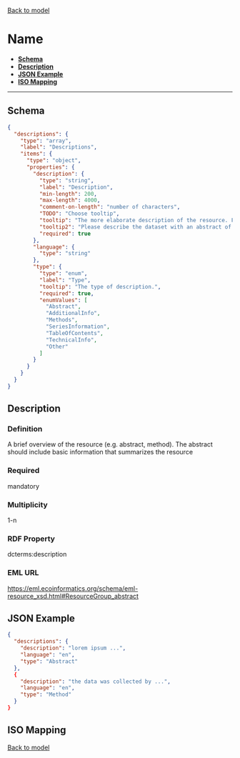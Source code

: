 [Back to model](_base.md)

# Name

- **[Schema](#schema)**
- **[Description](#description)**
- **[JSON Example](#json-example)**
- **[ISO Mapping](#iso-mapping)**
---
## Schema
```json
{
  "descriptions": {
    "type": "array",
    "label": "Descriptions",
    "items": {
      "type": "object",
      "properties": {
        "description": {
          "type": "string",
          "label": "Description",
          "min-length": 200,
          "max-length": 4000,
          "comment-on-length": "number of characters",
          "TODO": "Choose tooltip",
          "tooltip": "The more elaborate description of the resource. Focus on a content description that makes it easy for others to find, and to interpret its relevance.",
          "tooltip2": "Please describe the dataset with an abstract of at least 200 characters. Please consider giving the description more structure by adding additional description fields.",
          "required": true
        },
        "language": {
          "type": "string"
        },
        "type": {
          "type": "enum",
          "label": "Type",
          "tooltip": "The type of description.",
          "required": true,
          "enumValues": [
            "Abstract",
            "AdditionalInfo",
            "Methods",
            "SeriesInformation",
            "TableOfContents",
            "TechnicalInfo",
            "Other"
          ]
        }
      }
    }
  }
}
```
## Description
### Definition
A brief overview of the resource (e.g. abstract, method). The abstract should include basic information that summarizes the resource
### Required
mandatory
### Multiplicity
1-n
### RDF Property
dcterms:description
### EML URL
https://eml.ecoinformatics.org/schema/eml-resource_xsd.html#ResourceGroup_abstract
## JSON Example
```json
{
  "descriptions": {
    "description": "lorem ipsum ...",
    "language": "en",
    "type": "Abstract"
  },
  {
    "description": "the data was collected by ...",
    "language": "en",
    "type": "Method"
  }
}
```
## ISO Mapping

[Back to model](_base.md)
